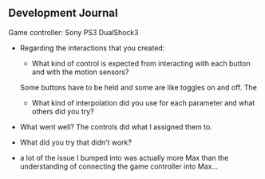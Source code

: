 ## Development Journal

Game controller: Sony PS3 DualShock3


- Regarding the interactions that you created:
    - What kind of control is expected from interacting with each button and with the motion sensors?

    Some buttons have to be held and some are like toggles on and off. The 

    - What kind of interpolation did you use for each parameter and what others did you try?



- What went well?
The controls did what I assigned them to. 


- What did you try that didn’t work?
* a lot of the issue I bumped into was actually more Max than the understanding of connecting the game controller into Max... 